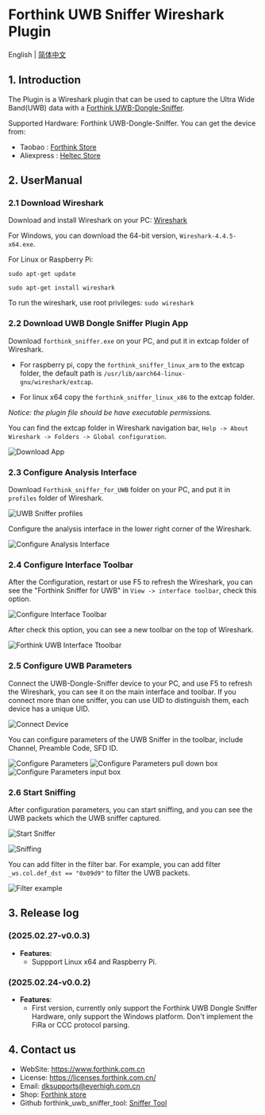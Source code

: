 # Forthink UWB Sniffer Wireshark Plugin

English | [简体中文](README-zh.md)

## 1. Introduction

The Plugin is a Wireshark plugin that can be used to capture the Ultra Wide Band(UWB) data with a [Forthink UWB-Dongle-Sniffer](https://item.taobao.com/item.htm?id=846844890768).


Supported Hardware: Forthink UWB-Dongle-Sniffer. You can get the device from:
 - Taobao : [Forthink Store](https://item.taobao.com/item.htm?id=846844890768)
 - Aliexpress : [Heltec Store](https://www.aliexpress.com/item/1005008512068697.html)

## 2. UserManual

### 2.1 Download Wireshark

Download and install Wireshark on your PC: [Wireshark](https://www.wireshark.org/download.html)

For Windows, you can download the 64-bit version, `Wireshark-4.4.5-x64.exe`.

For Linux or Raspberry Pi:

`sudo apt-get update`

`sudo apt-get install wireshark`

To run the wireshark, use root privileges: `sudo wireshark`


### 2.2 Download UWB Dongle Sniffer Plugin App

Download `forthink_sniffer.exe` on your PC, and put it in extcap folder of Wireshark.

- For raspberry pi, copy the `forthink_sniffer_linux_arm` to the extcap folder, the default path is `/usr/lib/aarch64-linux-gnu/wireshark/extcap`.

- For linux x64 copy the `forthink_sniffer_linux_x86` to the extcap folder.

*Notice: the plugin file should be have executable permissions.*

You can find the extcap folder in Wireshark navigation bar, `Help -> About Wireshark -> Folders -> Global configuration`.

![Download App](pics/Download_app.png)

### 2.3 Configure Analysis Interface

Download `Forthink_sniffer_for_UWB` folder on your PC, and put it in `profiles` folder of Wireshark.

![UWB Sniffer profiles](pics/Download_analysis_interface.png)

Configure the analysis interface in the lower right corner of the Wireshark.

![Configure Analysis Interface](pics/Configuration_analysis_interface.png)

### 2.4 Configure Interface Toolbar

After the Configuration, restart or use F5 to refresh the Wireshark, you can see the "Forthink Sniffer for UWB" in `View -> interface toolbar`, check this option.

![Configure Interface Toolbar](pics/Configuration_interface_toolbar.png)

After check this option, you can see a new toolbar on the top of Wireshark.

![Forthink UWB Interface Ttoolbar](pics/After_configuration_interface_toolbar.png)

### 2.5 Configure UWB Parameters

Connect the UWB-Dongle-Sniffer device to your PC, and use F5 to refresh the Wireshark, you can see it on the main interface and toolbar. If you connect more than one sniffer, you can use UID to distinguish them, each device has a unique UID.

![Connect Device](pics/Connect_device.png)

You can configure parameters of the UWB Sniffer in the toolbar, include Channel, Preamble Code, SFD ID.

![Configure Parameters](pics/Configuration_parameters.png)
![Configure Parameters pull down box](pics/Configuration_parameters_pull_down_box.png)
![Configure Parameters input box](pics/Configuration_parameters_input_box.png)

### 2.6 Start Sniffing

After configuration parameters, you can start sniffing, and you can see the UWB packets which the UWB sniffer captured.

![Start Sniffer](pics/Start_sniffer.png)

![Sniffing](pics/Sniffing.png)

You can add filter in the filter bar. For example, you can add filter ```_ws.col.def_dst == "0x09d9"``` to filter the UWB packets.

![Filter example](pics/Filter_example.png)

## 3. Release log
### (2025.02.27-v0.0.3)
- **Features**:
  - Suppport Linux x64 and Raspberry Pi.

### (2025.02.24-v0.0.2)
- **Features**:
  - First version, currently only support the Forthink UWB Dongle Sniffer Hardware, only support the Windows platform. Don't implement the FiRa or CCC protocol parsing.

## 4. Contact us

- WebSite: https://www.forthink.com.cn
- License: https://licenses.forthink.com.cn/
- Email: dksupports@everhigh.com.cn
- Shop:  [Forthink store](https://shop224007954.taobao.com/)
- Github forthink_uwb_sniffer_tool: [Sniffer Tool](https://github.com/forthink-xyz/forthink_uwb_sniffer_tool.git)